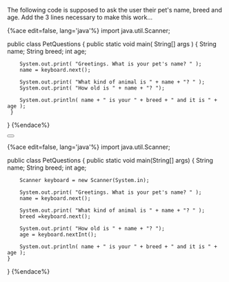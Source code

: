 <!--djw:done-->
<!--ajh:done-->
The following code is supposed to ask the user their pet's name, breed and age. Add the 3 lines necessary to make this work...

{%ace edit=false, lang='java'%}
 import java.util.Scanner;
  
 public class PetQuestions
 {
     public static void main( String[] args )
    {
        String name;
        String breed;
        int age;

        System.out.print( "Greetings. What is your pet's name? " );
        name = keyboard.next();
 
        System.out.print( "What kind of animal is " + name + "? " );
        System.out.print( "How old is " + name + "? ");
        
        System.out.println( name + " is your " + breed + " and it is " + age );
     }
 }
{%endace%}


<button class="section" target="section1" show="Sample Answer" hide="Hide Answer"></button>

<!--sec data-title="Answer" data-id="section1" data-show=false ces-->
{%ace edit=false, lang='java'%}
import java.util.Scanner;

public class PetQuestions {
	public static void main(String[] args) {
        String name;
        String breed;
        int age;

        Scanner keyboard = new Scanner(System.in);
        
        System.out.print( "Greetings. What is your pet's name? " );
        name = keyboard.next();
 
        System.out.print( "What kind of animal is " + name + "? " );
        breed =keyboard.next();
        
        System.out.print( "How old is " + name + "? ");
        age = keyboard.nextInt();
        
        System.out.println( name + " is your " + breed + " and it is " + age );
	}
}
{%endace%}
<!--endsec-->